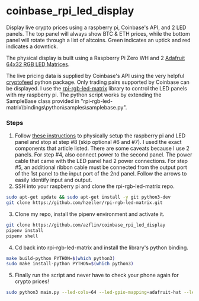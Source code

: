 # coinbase_rpi_led_display
Display live crypto prices using a raspberry pi, Coinbase's API, and 2 LED panels. The top panel will always show BTC & ETH prices, while the
bottom panel will rotate through a list of altcoins. Green indicates an uptick and red indicates a downtick.

The physical display is built using a Raspberry Pi Zero WH and 2 [Adafruit 64x32 RGB LED Matrices](https://www.adafruit.com/product/2277).

The live pricing data is supplied by Coinbase's API using the very helpful [cryptofeed](https://github.com/bmoscon/cryptofeed) python package. Only trading pairs supported by Coinbase can be displayed.
I use the [rpi-rgb-led-matrix](https://github.com/hzeller/rpi-rgb-led-matrix) library to control the LED panels with my raspberry pi.
The python script works by extending the SampleBase class provided in "rpi-rgb-led-matrix\bindings\python\samples\samplebase.py".

### Steps
1. Follow [these instructions](https://howchoo.com/pi/raspberry-pi-led-matrix-panel) to physically setup the raspberry pi and LED panel and stop at step #8 (skip optional #6 and #7). I used the exact components that article listed.
There are some caveats because I use 2 panels. For step #4, also connect power to the second panel. The power cable that came with the LED panel had 2 power connections.
For step #5, an additional ribbon cable must be connected from the output port of the 1st panel to the input port of the 2nd panel. Follow the arrows
to easily identify input and output.
2. SSH into your raspberry pi and clone the rpi-rgb-led-matrix repo.
```bash
sudo apt-get update && sudo apt-get install -y git python3-dev
git clone https://github.com/hzeller/rpi-rgb-led-matrix.git
```
3. Clone my repo, install the pipenv environment and activate it.
```bash
git clone https://github.com/azflin/coinbase_rpi_led_display
pipenv install
pipenv shell
```
4. Cd back into rpi-rgb-led-matrix and install the library's python binding.
```bash
make build-python PYTHON=$(which python3)
sudo make install-python PYTHON=$(which python3)
```
5. Finally run the script and never have to check your phone again for crypto prices!
```bash
sudo python3 main.py --led-cols=64 --led-gpio-mapping=adafruit-hat --led-chain=2
```
